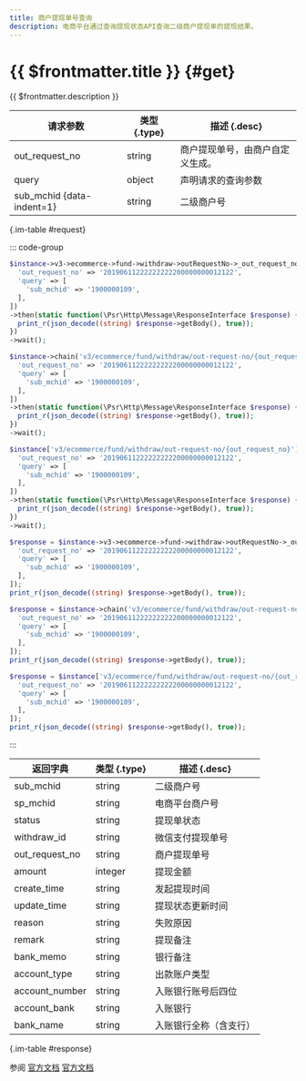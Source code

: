 ```yaml
---
title: 商户提现单号查询
description: 电商平台通过查询提现状态API查询二级商户提现单的提现结果。
---
```


# {{ $frontmatter.title }} {#get}

{{ $frontmatter.description }}

| 请求参数 | 类型 {.type} | 描述 {.desc}
| --- | --- | ---
| out_request_no | string | 商户提现单号，由商户自定义生成。
| query | object | 声明请求的查询参数
| sub_mchid {data-indent=1} | string | 二级商户号

{.im-table #request}

::: code-group

```php [异步纯链式]
$instance->v3->ecommerce->fund->withdraw->outRequestNo->_out_request_no_->getAsync([
  'out_request_no' => '20190611222222222200000000012122',
  'query' => [
    'sub_mchid' => '1900000109',
  ],
])
->then(static function(\Psr\Http\Message\ResponseInterface $response) {
  print_r(json_decode((string) $response->getBody(), true));
})
->wait();
```

```php [异步声明式]
$instance->chain('v3/ecommerce/fund/withdraw/out-request-no/{out_request_no}')->getAsync([
  'out_request_no' => '20190611222222222200000000012122',
  'query' => [
    'sub_mchid' => '1900000109',
  ],
])
->then(static function(\Psr\Http\Message\ResponseInterface $response) {
  print_r(json_decode((string) $response->getBody(), true));
})
->wait();
```

```php [异步属性式]
$instance['v3/ecommerce/fund/withdraw/out-request-no/{out_request_no}']->getAsync([
  'out_request_no' => '20190611222222222200000000012122',
  'query' => [
    'sub_mchid' => '1900000109',
  ],
])
->then(static function(\Psr\Http\Message\ResponseInterface $response) {
  print_r(json_decode((string) $response->getBody(), true));
})
->wait();
```

```php [同步纯链式]
$response = $instance->v3->ecommerce->fund->withdraw->outRequestNo->_out_request_no_->get([
  'out_request_no' => '20190611222222222200000000012122',
  'query' => [
    'sub_mchid' => '1900000109',
  ],
]);
print_r(json_decode((string) $response->getBody(), true));
```

```php [同步声明式]
$response = $instance->chain('v3/ecommerce/fund/withdraw/out-request-no/{out_request_no}')->get([
  'out_request_no' => '20190611222222222200000000012122',
  'query' => [
    'sub_mchid' => '1900000109',
  ],
]);
print_r(json_decode((string) $response->getBody(), true));
```

```php [同步属性式]
$response = $instance['v3/ecommerce/fund/withdraw/out-request-no/{out_request_no}']->get([
  'out_request_no' => '20190611222222222200000000012122',
  'query' => [
    'sub_mchid' => '1900000109',
  ],
]);
print_r(json_decode((string) $response->getBody(), true));
```

:::

| 返回字典 | 类型 {.type} | 描述 {.desc}
| --- | --- | ---
| sub_mchid | string | 二级商户号
| sp_mchid | string | 电商平台商户号
| status | string | 提现单状态
| withdraw_id | string | 微信支付提现单号
| out_request_no | string | 商户提现单号
| amount | integer | 提现金额
| create_time | string | 发起提现时间
| update_time | string | 提现状态更新时间
| reason | string | 失败原因
| remark | string | 提现备注
| bank_memo | string | 银行备注
| account_type | string | 出款账户类型
| account_number | string | 入账银行账号后四位
| account_bank | string | 入账银行
| bank_name | string | 入账银行全称（含支行）

{.im-table #response}

参阅 [官方文档](https://pay.weixin.qq.com/wiki/doc/apiv3_partner/Offline/apis/chapter4_1_23.shtml) [官方文档](https://pay.weixin.qq.com/wiki/doc/apiv3/wxpay/ecommerce/fund/chapter3_3.shtml)
